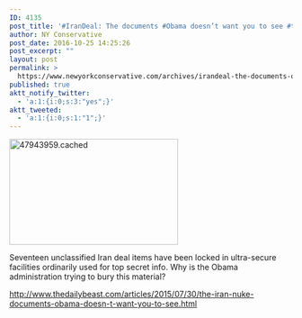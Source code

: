 ```yaml
---
ID: 4135
post_title: '#IranDeal: The documents #Obama doesn’t want you to see #tcot #ImpeachObama'
author: NY Conservative
post_date: 2016-10-25 14:25:26
post_excerpt: ""
layout: post
permalink: >
  https://www.newyorkconservative.com/archives/irandeal-the-documents-obama-doesnt-want-you-to-see-tcot-impeachobama/
published: true
aktt_notify_twitter:
  - 'a:1:{i:0;s:3:"yes";}'
aktt_tweeted:
  - 'a:1:{i:0;s:1:"1";}'
---
```

<a href="https://www.newyorkconservative.com/wp-content/uploads/2015/07/47943959.cached.jpg"><img class="alignnone size-medium wp-image-3532" src="https://www.newyorkconservative.com/wp-content/uploads/2015/07/47943959.cached-300x188.jpg" alt="47943959.cached" width="300" height="188" /></a>

Seventeen unclassified Iran deal items have been locked in ultra-secure facilities ordinarily used for top secret info. Why is the Obama administration trying to bury this material?

<a href="http://www.thedailybeast.com/articles/2015/07/30/the-iran-nuke-documents-obama-doesn-t-want-you-to-see.html">http://www.thedailybeast.com/articles/2015/07/30/the-iran-nuke-documents-obama-doesn-t-want-you-to-see.html</a>